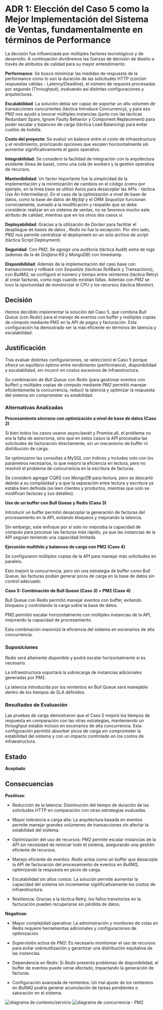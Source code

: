 # ADR 1: Elección del Caso 5 como la Mejor Implementación del Sistema de Ventas, fundamentalmente en términos de Performance

La decisión fue influenciada por múltiples factores tecnológicos y de desarrollo. 
A continuación dividiremos las fuerzas de decisión de diseño a través de atributos de calidad para su mayor entendimiento:

**Performance**: Se buscó minimizar las medidas de respuesta de la performance como lo son la duración de las solicitudes HTTP (con/sin respuestas válidas - Latency/Deadline), el número de requests procesadas por segundo (Throughput), evaluando así distintas configuraciones y arquitecturas.

**Escalabilidad**: La solución debía ser capaz de soportar un alto volumen de transacciones concurrentes (táctica Introduce Concurrency), y para eso *PM2* nos ayudó a invocar múltiples instancias (junto con las tácticas Redundant Spare, Ignore Faulty Behavior y Component Replacement) para poder escalar y balanceo de carga (táctica Load Balancing) para evitar cuellos de botella.

**Costo del proyecto**: Se evaluó un balance entre el costo de infraestructura y el rendimiento, priorizando opciones que escalen horizontalmente sin aumentar significativamente el gasto operativo.

**Integrabilidad**: Se consideró la facilidad de integración con la arquitectura existente (línea de base), como una cola de workers y la gestión operativa de recursos.

**Mantenibilidad**: Un factor importante fue la simplicidad de la implementación y la minimización de cambios en el código (como por ejemplo, en la línea base se utilizó Axios para desacoplar las APIs - táctica Use An Intermediary). En el caso de la optimización a nivel de base de datos, como la base de datos de *MySql* y el ORM *Sequelize* funcionan correctamente, sumado a la modificación y respaldo que se debe considerar realizar en un sistema de ventas, no se favorece mucho este atributo de calidad, mientras que en los otros dos casos sí. 

**Deployabilidad**: Gracias a la utilización de *Docker* para facilitar el despliegue de bases de datos , *Redis* no fue la excepción. Por otro lado, *PM2* nos permite centralizar el deployment en un solo archivo de script (táctica Script Deployment)

**Seguridad**: Con *PM2*, Se agregó una auditoría (táctica Audit) extra de logs (ademas de la de *Grafana K6* y *MongoDB*) con timestamp.

**Disponibilidad**: Además de la implementación del caso base con transacciones y rollback con *Sequelize* (tácticas RollBack y Transactions), con *BullMQ*, se configuró el número y tiempo entre reintentos (táctica Retry) al crear facturas, como logs cuando existían fallas. Además con *PM2* se tuvo la oportunidad de monitorizar el CPU y los recursos (táctica Monitor). 

## Decisión 

Hemos decidido implementar la solución del Caso 5, que combina *Bull Queue* (con *Redis*) para el manejo de eventos con buffer y múltiples copias de cómputo mediante PM2 en la API de pagos y facturación. Esta configuración ha demostrado ser la más eficiente en términos de latencia y escalabilidad.

## Justificación

Tras evaluar distintas configuraciones, se seleccionó el Caso 5 porque ofrece un equilibrio óptimo entre rendimiento (performance), disponibilidad y escalabilidad, sin incurrir en costos excesivos de infraestructura. 

Su combinación de *Bull Queue* con *Redis* (para gestionar eventos con buffer) y múltiples copias de cómputo mediante *PM2* permitió manejar eficientemente la concurrencia, reducir la latencia y optimizar la respuesta del sistema sin comprometer su estabilidad.

### Alternativas Analizadas

**Procesamiento síncrono con optimización a nivel de base de datos (Caso 2)**

Si bien todos los casos usaron async/await y Promise.all, el problema no era la falta de asincronía, sino que en estos casos la API procesaba las solicitudes de facturación directamente, sin un mecanismo de buffer ni distribución de carga.

Se optimizaron las consultas a MySQL con índices y includes solo con los parámetros necesarios, lo que mejoró la eficiencia en lectura, pero no resolvió el problema de concurrencia en la escritura de facturas.

Se consideró agregar CQRS con MongoDB para lectura, pero se descartó debido a su complejidad y a que la separación entre lectura y escritura ya estaba bien definida (se leen clientes y productos, mientras que solo se modifican facturas y sus detalles).

**Uso de un buffer con Bull Queue y Redis (Caso 3)**

Introducir un buffer permitió desacoplar la generación de facturas del procesamiento en la API, evitando bloqueos y mejorando la latencia.

Sin embargo, este enfoque por sí solo no mejoraba la capacidad de cómputo para procesar las facturas más rápido, ya que las instancias de la API seguían teniendo una capacidad limitada.

**Ejecución multihilo y balanceo de carga con PM2 (Caso 4)**

Se configuraron múltiples copias de la API para manejar más solicitudes en paralelo.

Esto mejoró la concurrencia, pero sin una estrategia de buffer como Bull Queue, las facturas podían generar picos de carga en la base de datos sin control adecuado.

**Caso 5: Combinación de Bull Queue (Caso 3) + PM2 (Caso 4)**

Bull Queue con Redis permitió manejar eventos con buffer, evitando bloqueos y controlando la carga sobre la base de datos.

PM2 permitió escalar horizontalmente con múltiples instancias de la API, mejorando la capacidad de procesamiento.

Esta combinación maximizó la eficiencia del sistema en escenarios de alta concurrencia.

### Suposiciones

Redis será altamente disponible y podrá escalar horizontalmente si es necesario.

La infraestructura soportará la sobrecarga de instancias adicionales generadas por PM2.

La latencia introducida por los reintentos en Bull Queue será manejable dentro de los tiempos de SLA definidos.

### Resultados de Evaluación

Las pruebas de carga demostraron que el Caso 5 mejoró los tiempos de respuesta en comparación con las otras estrategias, manteniendo un throughput estable incluso en escenarios de alta concurrencia. Esta configuración permitió absorber picos de carga sin comprometer la estabilidad del sistema y con un impacto controlado en los costos de infraestructura.

## Estado

**Aceptado**

## Consecuencias

**Positivas**:

- Reducción de la latencia: Disminución del tiempo de duración de las solicitudes HTTP en comparación con otras estrategias evaluadas.

- Mayor tolerancia a carga alta: La arquitectura basada en eventos permite manejar grandes volúmenes de transacciones sin afectar la estabilidad del sistema.

- Optimización del uso de recursos: *PM2* permite escalar instancias de la API sin necesidad de reiniciar todo el sistema, asegurando una gestión eficiente de recursos.

- Manejo eficiente de eventos: *Redis* actúa como un buffer que desacopla la API de facturación del procesamiento de eventos en *BullMQ*, optimizando la respuesta en picos de carga.

- Escalabilidad sin altos costos: La solución permite aumentar la capacidad del sistema sin incrementar significativamente los costos de infraestructura.

- Resiliencia: Gracias a la táctica Retry, los fallos transitorios en la facturación pueden recuperarse sin pérdida de datos.

**Negativas**:

- Mayor complejidad operativa: La administración y monitoreo de colas en Redis requiere herramientas adicionales y configuraciones de optimización.

- Supervisión activa de *PM2*: Es necesario monitorear el uso de recursos para evitar sobreutilización y garantizar una distribución equitativa de las instancias.

- Dependencia en *Redis*: Si *Redis* presenta problemas de disponibilidad, el buffer de eventos puede verse afectado, impactando la generación de facturas.

- Configuración avanzada de reintentos: Un mal ajuste de los reintentos en *BullMQ* podría generar acumulación de tareas pendientes o saturación en el sistema.


![diagrama de contexto/servicio](./cyc_context.png)
![diagrama de concurrencia - PM2](./cyc_concurrency.png)

